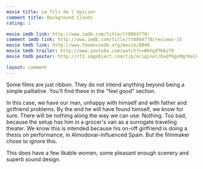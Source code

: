 ```yaml
---
movie title: Le fils de l'épicier
comment title: Background Clouds
rating: 1

movie imdb link: http://www.imdb.com/title/tt0864770/
comment imdb link: http://www.imdb.com/title/tt0864770/reviews-15
movie tmdb link: http://www.themoviedb.org/movie/8049
movie tmdb trailer: http://www.youtube.com/watch?v=Wkhg9TKAiT0
movie tmdb poster: http://cf2.imgobject.com/t/p/original/6xQf6gxMqrKeLR6jENb9r2fGZgG.jpg

layout: comment
---
```


Some films are just ribbon. They do not intend anything beyond being a simple palliative. You'll find these in the "feel good" section. 

In this case, we have our man, unhappy with himself and with father and girlfriend problems. By the end he will have found himself, we know for sure. There will be nothing along the way we can use. Nothing. Too bad, because the setup has him in a grocer's van as a surrogate traveling theater. We know this is intended because his on-off girlfriend is doing a thesis on performance, in Almodovar-influenced Spain. But the filmmaker chose to ignore this.

This does have a few likable women, some pleasant enough scenery and superb sound design.